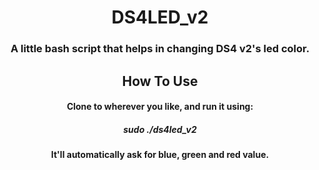 <h1 align="center">DS4LED_v2</h1>
<h3 align="center">A little bash script that helps in changing DS4 v2's led color.</h3>
<h2 align="center">How To Use</h2>
<h4 align="center">Clone to wherever you like, and run it using:</h4>

<h5 align="center">sudo ./ds4led_v2</h5>

<h4 align="center">It'll automatically ask for blue, green and red value.
</h4>

